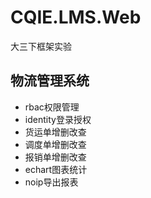 # CQIE.LMS.Web
大三下框架实验
## 物流管理系统
- rbac权限管理
- identity登录授权
- 货运单增删改查
- 调度单增删改查
- 报销单增删改查
- echart图表统计
- noip导出报表
